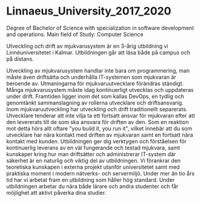 # Linnaeus_University_2017_2020
 Degree of Bachelor of Science with specialization in software development and operations. Main field of Study: Computer Science


Utveckling och drift av mjukvarusystem är en 3-årig utbildning vi Linnéuniversitetet i Kalmar. Utbildningen går att läsa både på campus och på distans.

Utveckling av mjukvarusystem handlar inte bara om programmering, man måste även driftsätta och underhålla IT-systemen som mjukvaran är beroende av. Utmaningarna för mjukvaruutvecklare förändras ständigt. Många mjukvarusystem måste idag kontinuerligt utvecklas och uppdateras under drift. Framtiden ligger inom det som kallas DevOps, en tydlig och genomtänkt sammanslagning av rollerna utvecklare och driftsansvarig. Inom mjukvaruutveckling har utveckling och drift traditionellt separerats. Utvecklare tenderar att inte vilja ta ett fortsatt ansvar för mjukvaran efter att den levererats till de som ska ansvara för driften av den. Som en reaktion mot detta hörs allt oftare "you build it, you run it", vilket innebär att du som utvecklare har nära kontakt med driften av mjukvaran samt en fortsatt nära kontakt med kunden. Utbildningen ger dig verktygen och förståelsen för kontinuerlig leverans av en väl fungerande och testad mjukvara, samt kunskaper kring hur man driftsätter och administrerar IT-system där säkerhet är en naturlig och viktig del av utbildningen. Vi förankrar den teoretiska kunskapen i externa projekt utanför universitetet samt med praktiska moment i modern nätverks- och servermiljö. Under mer än tio års tid har vi arbetat fram en utbildning som håller hög standard. Under utbildningen arbetar du nära både lärare och andra studenter och får möjlighet att aktivt påverka dina studier.